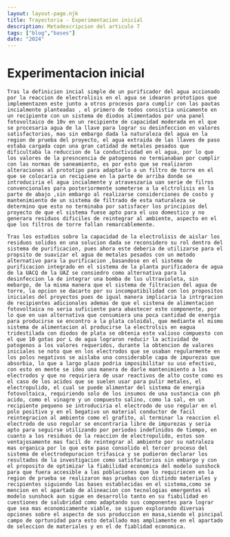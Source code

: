 ```yaml
---
layout: layout-page.njk
title: Trayectoria - Experimentacion inicial
description: Metadescripcion del articulo 7
tags: ["blog","bases"]
date: "2024"
---
```

# Experimentacion inicial
    Tras la definicion incial simple de un purificador del agua accionado por la reaccion de electrolisis en el agua se idearon prototipos que implementazen este junto a otros procesos para cumplir con las pautas incialmente planteadas , el primero de todos consistia unicamente en un recipiente con un sistema de diodos alimentados por una panel fotovoltaico de 10v en un recipiente de capacidad moderada en el que se procesaria agua de la llave para lograr su desinfeccion en valores satisfactorios, mas sin embargo dada la naturaleza del agua en la region de prueba del proyecto, el agua extraida de las llaves de paso estaba cargada copn una gran catidad de metales pesados que dificultaba la reduccion de la conductividad en el agua, por lo que los valores de la presncencia de patogenos no termianaban por cumplir con las normas de saneamiento, es por esto que se realizaron alteraciones al prototipo para adaptarlo a un filtro de torre en el que se colocaria un recipiene en la parte de arriba donde se introduciria el agua incialmente y atraveszaria uan serie de filros convencionales para posteriormente someterse a la elctrolisis en la parte de abajo ,sin embargo al realizarse considerciones de costo y mantenimiento de un sistema de filtrado de esta naturaleza se determino que esto no terminaba por satisfacer los principios del proyecto de que el sistema fuese apto para el uso domestico y no generara residuos dificiles de reintegrar al ambiente, aspecto en el que los filtros de torre fallan remarcablemente.
    
    Tras los estudios sobre la capacidad de la electrolisis de aislar los residuos solidos en una solucion dada se reconsidero su rol dentro del sistema de purificacion, pues ahora este deberia de utilizarse para el propsito de suavizar el agua de metales pesados con un metodo alternativo para la purificacion ,basandose en el sistema de purificacion integrado en el sistema de la planta purificadora de agua de la UACQ de la UAZ se consiedro como alternativa para la desinfeccion la de integrar una bomba de lus ultravioleta, sin mebargo, de la misma manera que el sistema de filtracion del agua de torre, la opcion se dacarto por su incompatibilidad con los propositos iniciales del proyectos pues de igual manera implicaria la intrgracion de recipientes adicionales ademas de que el sistena de alimentacion fotovoltaica no seria suficiente para abastecer este componente, por lo que en uan alternativa que consumiera una poca cantidad de energia para producirse se encontro a la plata coloidal, que mediante el mismo sistema de alimentacion al producirse la electrolsis en eagua tridestilada con diodos de plata se obtenia este valioso compuesto con el que 10 gotas por L de agua lograron reducir la actividad de patogenos a los valores requeridos, durante la obtencion de valores iniciales se noto que en los electrodos que se usaban regularmente en los polos negativos se aislaba una considerable capa de impurezas que absorbia, lo que a largo plazo podria imposibilitar su uso efectivo, con esto en mente se ideo una manera de darle mantenimiento a los electrodos y que no requiriera de usar reactivos de alto coste como es el caso de los acidos que se suelen usar para pulir metales, el electropulido, el cual se puede alimentar del sistema de energia fotovoltaica, requiriendo solo de los insumos de una sustancia con ph acido, como el vinagre y un compuesto salino, como la sal, en un recipiente pequeno se introduciria el electrodo de uso regular en el polo positivo y en el begativo un material conductor de facil reintegracion al ambiente como el grafito, al terminar la reaccion el electrodo de uso regular se encontraria libre de impurezas y seria apto para seguirse utilizando por periodos indefinidos de tiempo, en cuanto a los residuos de la reaccion de electropulido, estos son ventajosamente mas facil de reintegrar al ambiente por su natraleza mas organica por lo que este paso consolido el tercer proceso del sistema de electrodepuracion trifasica y se pudieron declarar los resultados de la investigacion como satisfactorios sin embargo y con el proposito de optimizar la fiabilidad economica del modelo sunshock para que fuera accesible a las poblaciones que lo requiriecen en la region de prueba se realizaron mas pruebas con distindo materiales y recipientes siguiendo las bases establecidas en el sistema,como se mencion en el apartado de alineacion con tecnologias emergentes el modelo sunshock aun sigue en desarrollo tanto en su fiabilidad en cuestiones de salubridad como adaptando sus componentes para lograr que sea mas economicamente viable, se siguen explorando diversas opciones sobre el aspecto de sus produccion en masa,siendo el pincipal campo de oprtunidad para esto detallado mas ampliamente en el apartado de seleccion de materiales y en el de fiablidad economica.